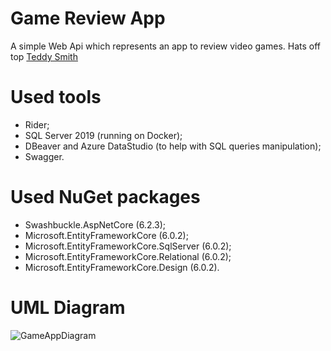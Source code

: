 # Game Review App
A simple Web Api which represents an app to review video games. Hats off top [Teddy Smith](https://www.youtube.com/c/TeddySmithNC)

# Used tools
- Rider;
- SQL Server 2019 (running on Docker);
- DBeaver and Azure DataStudio (to help with SQL queries manipulation);
- Swagger.

# Used NuGet packages
- Swashbuckle.AspNetCore (6.2.3);
- Microsoft.EntityFrameworkCore (6.0.2);
- Microsoft.EntityFrameworkCore.SqlServer (6.0.2);
- Microsoft.EntityFrameworkCore.Relational (6.0.2);
- Microsoft.EntityFrameworkCore.Design (6.0.2).

# UML Diagram
![GameAppDiagram](https://user-images.githubusercontent.com/73988556/154999062-4cc6ba47-84c3-4cbd-a763-585f5d98b618.jpg)